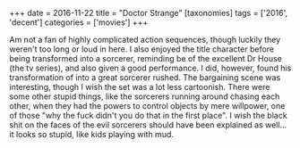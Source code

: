 +++
date = 2016-11-22
title = "Doctor Strange"
[taxonomies]
tags = ['2016', 'decent']
categories = ['movies']
+++

Am not a fan of highly complicated action sequences, though luckily they
weren't too long or loud in here. I also enjoyed the title character
before being transformed into a sorcerer, reminding be of the excellent
Dr House (the tv series), and also given a good performance. I did,
however, found his transformation of into a great sorcerer rushed. The
bargaining scene was interesting, though I wish the set was a lot less
cartoonish. There were some other stupid things, like the sorcerers
running around chasing each other, when they had the powers to control
objects by mere willpower, one of those "why the fuck didn't you do
that in the first place". I wish the black shit on the faces of the
evil sorcerers should have been explained as well... it looks so
stupid, like kids playing with mud.
